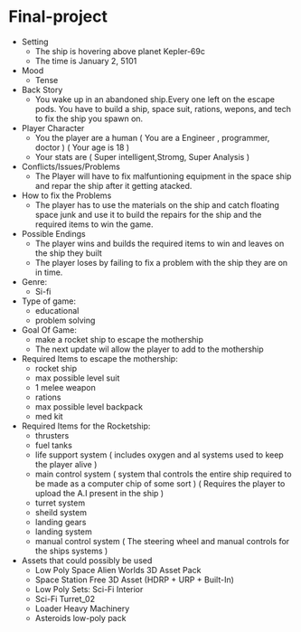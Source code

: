 # Final-project
* Setting
  - The ship is hovering above planet Kepler-69c
  - The time is January 2, 5101
* Mood
  - Tense
* Back Story
  - You wake up in an abandoned ship.Every one left on the escape pods. You have to build a ship, space suit, rations, wepons, and tech to fix the ship you spawn on.
* Player Character
  - You the player are a human ( You are a Engineer , programmer, doctor ) ( Your age is 18 ) 
  - Your stats are ( Super intelligent,Stromg, Super Analysis )
* Conflicts/Issues/Problems
  - The Player will have to fix malfuntioning equipment in the space ship and repar the ship after it getting atacked.
* How to fix the Problems
  - The player has to use the materials on the ship and catch floating space junk and use it to build the repairs for the ship and the required items to win the game.
* Possible Endings
  - The player wins and builds the required items to win and leaves on the ship they built
  - The player loses by failing to fix a problem with the ship they are on in time. 
* Genre:
  - Si-fi
* Type of game:
  - educational 
  - problem solving 
* Goal Of Game:
  - make a rocket ship to escape the mothership 
  + The next update wil allow the player to add to the mothership
* Required Items to escape the mothership:
  - rocket ship
  - max possible level suit
  - 1 melee weapon
  - rations
  - max possible level backpack
  - med kit
* Required Items for the Rocketship:
  - thrusters
  - fuel tanks
  - life support system ( includes oxygen and al systems used to keep the player alive ) 
  - main control system ( system thal controls the entire ship required to be made as a computer chip of some sort ) ( Requires the player to upload the A.I present in the ship )
  - turret system
  - sheild system
  - landing gears
  - landing system
  - manual control system ( The steering wheel and manual controls for the ships systems )
* Assets that could possibly be used
  - Low Poly Space Alien Worlds 3D Asset Pack
  - Space Station Free 3D Asset (HDRP + URP + Built-In)
  - Low Poly Sets: Sci-Fi Interior
  - Sci-Fi Turret_02
  - Loader Heavy Machinery
  - Asteroids low-poly pack
